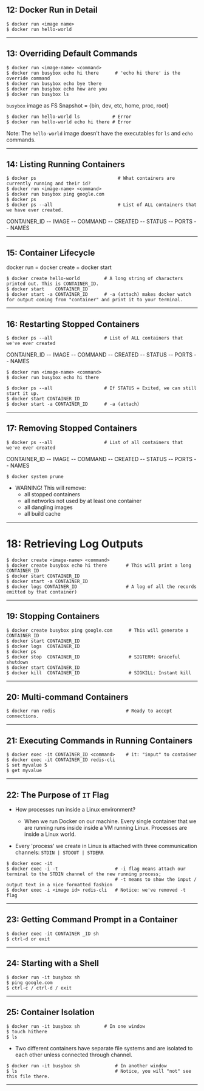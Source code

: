 ## 12: Docker Run in Detail

```
$ docker run <image name>
$ docker run hello-world
```

***

## 13: Overriding Default Commands

```
$ docker run <image-name> <command>
$ docker run busybox echo hi there      # 'echo hi there' is the override command
$ docker run busybox echo bye there
$ docker run busybox echo how are you
$ docker run busybox ls
```

`busybox` image as FS Snapshot = {bin, dev, etc, home, proc, root}

```
$ docker run hello-world ls            # Error
$ docker run hello-world echo hi there # Error
```

Note: The `hello-world` image doesn't have the executables for `ls` and `echo` commands.

***

## 14: Listing Running Containers

```
$ docker ps                              # What containers are currently running and their id?
$ docker run <image-name> <command>
$ docker run busybox ping google.com
$ docker ps
$ docker ps --all                        # List of ALL containers that we have ever created.
```

CONTAINER_ID -- IMAGE -- COMMAND -- CREATED -- STATUS -- PORTS -- NAMES

***

## 15: Container Lifecycle

docker run = docker create + docker start

```
$ docker create hello-world         # A long string of characters printed out. This is CONTAINER_ID.
$ docker start    CONTAINER_ID
$ docker start -a CONTAINER_ID      # -a (attach) makes docker watch for output coming from "container" and print it to your terminal.
```

***

## 16: Restarting Stopped Containers

```
$ docker ps --all                   # List of ALL containers that we've ever created
```

CONTAINER_ID -- IMAGE -- COMMAND -- CREATED -- STATUS -- PORTS -- NAMES

```
$ docker run <image-name> <command>
$ docker run busybox echo hi there
```

```
$ docker ps --all                   # If STATUS = Exited, we can still start it up.
$ docker start CONTAINER_ID
$ docker start -a CONTAINER_ID      # -a (attach)
```

***

## 17: Removing Stopped Containers

```
$ docker ps --all			        # List of all containers that we've ever created
```

CONTAINER_ID -- IMAGE -- COMMAND -- CREATED -- STATUS -- PORTS -- NAMES

```
$ docker system prune
```

* WARNING! This will remove:
  - all stopped containers
  - all networks not used by at least one container
  - all dangling images
  - all build cache

***

# 18: Retrieving Log Outputs

```
$ docker create <image-name> <command>
$ docker create busybox echo hi there       # This will print a long CONTAINER_ID
$ docker start CONTAINER_ID
$ docker start -a CONTAINER_ID
$ docker logs CONTAINER_ID                  # A log of all the records emitted by that container)
```

***

## 19: Stopping Containers

```
$ docker create busybox ping google.com 	 # This will generate a CONTAINER_ID
$ docker start CONTAINER_ID
$ docker logs  CONTAINER_ID
$ docker ps
$ docker stop  CONTAINER_ID                  # SIGTERM: Graceful shutdown
$ docker start CONTAINER_ID
$ docker kill  CONTAINER_ID                  # SIGKILL: Instant kill
```

***

## 20: Multi-command Containers

```
$ docker run redis                          # Ready to accept connections. 
```

***

## 21: Executing Commands in Running Containers

```
$ docker exec -it CONTAINER_ID <command>    # it: "input" to container
$ docker exec -it CONTAINER_ID redis-cli
$ set myvalue 5
$ get myvalue
```

***

## 22: The Purpose of `IT` Flag

* How processes run inside a Linux environment? 
  - When we run Docker on our machine. Every single container that we are running runs inside inside a VM running Linux. Processes are inside a Linux world.

* Every 'process' we create in Linux is attached with three communication channels: `STDIN | STDOUT | STDERR`

```
$ docker exec -it 
$ docker exec -i -t                     # -i flag means attach our terminal to the STDIN channel of the new running process; 
		                                # -t means to show the input / output text in a nice formatted fashion
$ docker exec -i <image id> redis-cli   # Notice: we've removed -t flag
```

***

## 23: Getting Command Prompt in a Container

```
$ docker exec -it CONTAINER _ID sh
$ ctrl-d or exit
```

***

## 24: Starting with a Shell

```
$ docker run -it busybox sh
$ ping google.com
$ ctrl-c / ctrl-d / exit
```

***

## 25: Container Isolation

```
$ docker run -it busybox sh         # In one window
$ touch hithere
$ ls
```

* Two different containers have separate file systems and are isolated to each other unless connected through channel.

```
$ docker run -it busybox sh             # In another window
$ ls                                    # Notice, you will "not" see this file there.
```

***

